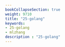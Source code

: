 ```yaml
---
bookCollapseSection: true
weight: 9710
title: "25-golang"
keywords:
- 25-golang
- mlzhang
description : "25-golang"
---
```

